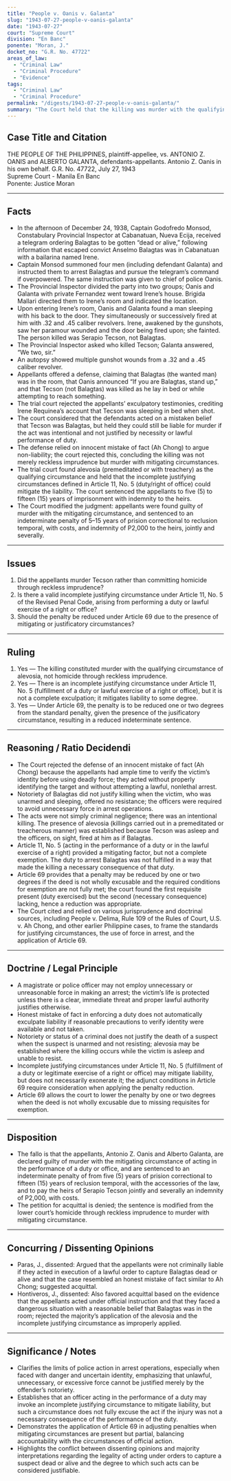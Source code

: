 ```yaml
---
title: "People v. Oanis v. Galanta"
slug: "1943-07-27-people-v-oanis-galanta"
date: "1943-07-27"
court: "Supreme Court"
division: "En Banc"
ponente: "Moran, J."
docket_no: "G.R. No. 47722"
areas_of_law:
  - "Criminal Law"
  - "Criminal Procedure"
  - "Evidence"
tags:
  - "Criminal Law"
  - "Criminal Procedure"
permalink: "/digests/1943-07-27-people-v-oanis-galanta/"
summary: "The Court held that the killing was murder with the qualifying circumstance of alevosia, but with a weighty mitigating circumstance, reducing the penalty to five to fifteen years’ imprisonment and increasing indemnity to P2,000 to the heirs of the deceased; the defense of honest mistake of fact did not prevail."
---
```


## Case Title and Citation
THE PEOPLE OF THE PHILIPPINES, plaintiff-appellee, vs. ANTONIO Z. OANIS and ALBERTO GALANTA, defendants-appellants. Antonio Z. Oanis in his own behalf. G.R. No. 47722, July 27, 1943  
Supreme Court - Manila En Banc  
Ponente: Justice Moran

---

## Facts
- In the afternoon of December 24, 1938, Captain Godofredo Monsod, Constabulary Provincial Inspector at Cabanatuan, Nueva Ecija, received a telegram ordering Balagtas to be gotten “dead or alive,” following information that escaped convict Anselmo Balagtas was in Cabanatuan with a bailarina named Irene.
- Captain Monsod summoned four men (including defendant Galanta) and instructed them to arrest Balagtas and pursue the telegram’s command if overpowered. The same instruction was given to chief of police Oanis.
- The Provincial Inspector divided the party into two groups; Oanis and Galanta with private Fernandez went toward Irene’s house. Brigida Mallari directed them to Irene’s room and indicated the location.
- Upon entering Irene’s room, Oanis and Galanta found a man sleeping with his back to the door. They simultaneously or successively fired at him with .32 and .45 caliber revolvers. Irene, awakened by the gunshots, saw her paramour wounded and the door being fired upon; she fainted. The person killed was Serapio Tecson, not Balagtas.
- The Provincial Inspector asked who killed Tecson; Galanta answered, “We two, sir.”
- An autopsy showed multiple gunshot wounds from a .32 and a .45 caliber revolver.
- Appellants offered a defense, claiming that Balagtas (the wanted man) was in the room, that Oanis announced “If you are Balagtas, stand up,” and that Tecson (not Balagtas) was killed as he lay in bed or while attempting to reach something.
- The trial court rejected the appellants’ exculpatory testimonies, crediting Irene Requinea’s account that Tecson was sleeping in bed when shot.
- The court considered that the defendants acted on a mistaken belief that Tecson was Balagtas, but held they could still be liable for murder if the act was intentional and not justified by necessity or lawful performance of duty.
- The defense relied on innocent mistake of fact (Ah Chong) to argue non-liability; the court rejected this, concluding the killing was not merely reckless imprudence but murder with mitigating circumstances.
- The trial court found alevosia (premeditated or with treachery) as the qualifying circumstance and held that the incomplete justifying circumstances defined in Article 11, No. 5 (duty/right of office) could mitigate the liability. The court sentenced the appellants to five (5) to fifteen (15) years of imprisonment with indemnity to the heirs.
- The Court modified the judgment: appellants were found guilty of murder with the mitigating circumstance, and sentenced to an indeterminate penalty of 5–15 years of prision correctional to reclusion temporal, with costs, and indemnity of P2,000 to the heirs, jointly and severally.

---

## Issues
1. Did the appellants murder Tecson rather than committing homicide through reckless imprudence?
2. Is there a valid incomplete justifying circumstance under Article 11, No. 5 of the Revised Penal Code, arising from performing a duty or lawful exercise of a right or office?
3. Should the penalty be reduced under Article 69 due to the presence of mitigating or justificatory circumstances?

---

## Ruling
1. Yes — The killing constituted murder with the qualifying circumstance of alevosia, not homicide through reckless imprudence.
2. Yes — There is an incomplete justifying circumstance under Article 11, No. 5 (fulfillment of a duty or lawful exercise of a right or office), but it is not a complete exculpation; it mitigates liability to some degree.
3. Yes — Under Article 69, the penalty is to be reduced one or two degrees from the standard penalty, given the presence of the jusificatory circumstance, resulting in a reduced indeterminate sentence.

---

## Reasoning / Ratio Decidendi
- The Court rejected the defense of an innocent mistake of fact (Ah Chong) because the appellants had ample time to verify the victim’s identity before using deadly force; they acted without properly identifying the target and without attempting a lawful, nonlethal arrest.
- Notoriety of Balagtas did not justify killing when the victim, who was unarmed and sleeping, offered no resistance; the officers were required to avoid unnecessary force in arrest operations.
- The acts were not simply criminal negligence; there was an intentional killing. The presence of alevosia (killings carried out in a premeditated or treacherous manner) was established because Tecson was asleep and the officers, on sight, fired at him as if Balagtas.
- Article 11, No. 5 (acting in the performance of a duty or in the lawful exercise of a right) provided a mitigating factor, but not a complete exemption. The duty to arrest Balagtas was not fulfilled in a way that made the killing a necessary consequence of that duty.
- Article 69 provides that a penalty may be reduced by one or two degrees if the deed is not wholly excusable and the required conditions for exemption are not fully met; the court found the first requisite present (duty exercised) but the second (necessary consequence) lacking, hence a reduction was appropriate.
- The Court cited and relied on various jurisprudence and doctrinal sources, including People v. Delima, Rule 109 of the Rules of Court, U.S. v. Ah Chong, and other earlier Philippine cases, to frame the standards for justifying circumstances, the use of force in arrest, and the application of Article 69.

---

## Doctrine / Legal Principle
- A magistrate or police officer may not employ unnecessary or unreasonable force in making an arrest; the victim’s life is protected unless there is a clear, immediate threat and proper lawful authority justifies otherwise.
- Honest mistake of fact in enforcing a duty does not automatically exculpate liability if reasonable precautions to verify identity were available and not taken.
- Notoriety or status of a criminal does not justify the death of a suspect when the suspect is unarmed and not resisting; alevosia may be established where the killing occurs while the victim is asleep and unable to resist.
- Incomplete justifying circumstances under Article 11, No. 5 (fulfillment of a duty or legitimate exercise of a right or office) may mitigate liability, but does not necessarily exonerate it; the adjunct conditions in Article 69 require consideration when applying the penalty reduction.
- Article 69 allows the court to lower the penalty by one or two degrees when the deed is not wholly excusable due to missing requisites for exemption.

---

## Disposition
- The fallo is that the appellants, Antonio Z. Oanis and Alberto Galanta, are declared guilty of murder with the mitigating circumstance of acting in the performance of a duty or office, and are sentenced to an indeterminate penalty of from five (5) years of prision correctional to fifteen (15) years of reclusion temporal, with the accessories of the law, and to pay the heirs of Serapio Tecson jointly and severally an indemnity of P2,000, with costs.
- The petition for acquittal is denied; the sentence is modified from the lower court’s homicide through reckless imprudence to murder with mitigating circumstance.

---

## Concurring / Dissenting Opinions
- Paras, J., dissented: Argued that the appellants were not criminally liable if they acted in execution of a lawful order to capture Balagtas dead or alive and that the case resembled an honest mistake of fact similar to Ah Chong; suggested acquittal.
- Hontiveros, J., dissented: Also favored acquittal based on the evidence that the appellants acted under official instruction and that they faced a dangerous situation with a reasonable belief that Balagtas was in the room; rejected the majority’s application of the alevosia and the incomplete justifying circumstance as improperly applied.

---

## Significance / Notes
- Clarifies the limits of police action in arrest operations, especially when faced with danger and uncertain identity, emphasizing that unlawful, unnecessary, or excessive force cannot be justified merely by the offender’s notoriety.
- Establishes that an officer acting in the performance of a duty may invoke an incomplete justifying circumstance to mitigate liability, but such a circumstance does not fully excuse the act if the injury was not a necessary consequence of the performance of the duty.
- Demonstrates the application of Article 69 in adjusting penalties when mitigating circumstances are present but partial, balancing accountability with the circumstances of official action.
- Highlights the conflict between dissenting opinions and majority interpretations regarding the legality of acting under orders to capture a suspect dead or alive and the degree to which such acts can be considered justifiable.